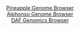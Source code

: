 <div id="Pineapple_Genome_Browser" align="center">
  <a href="https://igv.org/app/?sessionURL=blob:zZNda9swFIb_i6BlA8cfcmzHhjLcNk1Tbw1r6pq6FCPbsiNiS44k56Mh_31q2dhNB83FxkAX0uFI5z2vnrMHa8wFYRQEAOqWo1sW0IBYsM0ctV2Db1GLBQgq1AisAY4rzDEtMAj2oEJCovjuq7q5kLITgWEQ2Q1aRGumC1tHLXphFG2EXrDWuGBNg3LGkWRcGOccrZlB6vVgg3PUdbqqbeuOUSKJDNR0C0YFMzpM62yj3st.hbIaU9birO0bSd4EZEqP0ljqFfoSJvOwKLAQEd5Ny7MwmoYP9jhOJ.5FGs.uk9hNTuekpkj2HJ.lu8siejmBV8UoiYZhFC_TlM.2zvWwcjcn9uXpeNsRjsWZ5Vkj24EQesoaQku8_Z.6Vosc2flq6o7gxSN9mDSPD_M0WuZW4kzkFsPi3b5H4KCBhhW9IgEUC.4FlqnZpqs50B28bq2RZpq.coczAoKnZw1IjoqlSn_aA7nrFC9A4FX_ho4GGC8xB8HAN03P8n3oDL2h6fvWQduDnjd_z9qr.M73TBhC6GYVaaSCucwE7YSOKNXXRaXXL0d6eV_0aUUWfRjOblY39Qk8n86m9RLhye1k_Ac3NaCKv32gavUjmv4Jdx8Rosv8WNiivEKJ59_xqByz5f3WjNTIedV39o3F74_ZK0jHmVMx3iKp8lVEHX8St0acICpVYE0EyUlD5C5RPrINCCxoK3BBwRqmSAS8zj.ZmqlZjvn5N6D24fnwAw--">Pineapple Genome Browser</a>
</div>
<div id="Alphonso_Genome_Browser" align="center">
  <a href="https://igv.org/app/?sessionURL=blob:zZJdb5swFIb_i6VWm0T4MCUJSNVEk3TpmnVdU0KVqkIGDHEDNrENJET573OrTbtZpeZi0yRf2Ef.eM_jZw8azAVhFHgA6pajWxbQgFixdo7KqsA3qMQCeBkqBNYAxxnmmCYYeHuQISFRcDdTJ1dSVsIzDCKrXoloznRh66hEHaOoFXrCSmPEigLFjCPJuDAuOGqYQfKm1.IYVZWu3rZ1x0iRRAYqqhWjghkVpnnUqvuiX6Uox5SVOCrrQpLXAJHKozKmeoY..eHcTxIsxDXeXaXn_vWVv7AnwfJzf7QMvk3DoB.ezklOkaw5Pt9O0foEXlyPTuAl3c67BxynNJiEzW3Dc3N9Yo9PJ9uKcCzOrYE1tB0I4QscQlO8_Z_6VoMc2Xvm777fypv5LRl1g8UiHKWzWd0.l8uz4I2.DxooWFIrF0Cy4gPPMjXb7GsO7PdeptZQM01X0eGMAO_xSQOSo2Sttj_ugdxVyhgg8KZ.lUcDjKeYA6_nmubAcl3onA3OTNe1Dtoe1Lz4e2gvgzt3YEIfwn6UkUIqndNI0EroiFK9STI9745k6Q_dOh6KNf7iPDer6XI.nsaLZLNRbhHxR5pQEVCPv36gavU9mf6Jd.8Josv4WNnWDw.7SZe2zx2_v_zqLrq7WXhhtffjcf4mnuPQZIyXSKr9qqKWP31rECeISlVoiCAxKYjchYoia4FnQVtpCxJWMOUh4Hn8wdRMzXLMj7_1tA9Phx8-">Alphonso Genome Browser</a>
</div>


<div id="DAF_Genomics_Browser" align="center">
  <a href="https://igv.org/app/?sessionURL=blob:tZFra9swFIb_i2D9ZDuWL3FsCMPp2iXLbm3mZUsp4cw.vmyWpUly0zTkv1d4HYNdGIMOJCFxLu.r8xzIDUrV8I4kxHNo6FBKLKJqvlsBEy2.BoaKJCW0Ci0isUSJXY4kOZASlIbs8qWprLUWKhmNCijtCjvOmlw5yndA2Ir3ukaTansOMLjjHeyUk3NmkjWMoBU17xQfQZ6jUrY7EthV2x2Y43tsO7TELetb3QyqW2PCGCucEozbpivw9i9G_oOyWc3TdL1Kh_ol7hfFNF0u0vf.WbZ5Pj7dZG_m62y8Plk1VQe6lzhtuN5_eBssZZ6yi1k10Td0weZi5onqif_s5OxWNBLVlEZ04oeeGwfkaJGW571BQPJa0oQGVuRNLC8I7IerH47NDCRvSHJ1bREtIf9i0q8ORO.FAUUUfu0HZhbhskBJEjt23YjGsRcGUeDGMT1aB9LL9pFJnmeXceR6qeeNnU_AjH7ZtMP4jNCvwcfC.FNns_8V04tZhe82tNcfzzWevhLLz1U2v8uhg.C3mELj_o_fKrlkoE3o2_MBCrRGjWGnf1Dxj9fHew--">DAF Genomics Browser</a>
</div>

